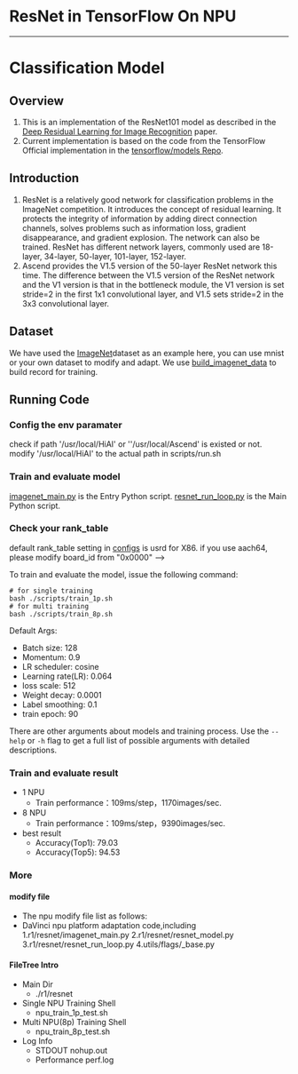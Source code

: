# ResNet in TensorFlow On NPU
---

# Classification Model
## Overview
1. This is an implementation of the ResNet101 model as described in the [Deep Residual Learning for Image Recognition](https://arxiv.org/pdf/1512.03385.pdf) paper. 
2. Current implementation is based on the code from the TensorFlow Official implementation in the [tensorflow/models Repo](https://github.com/tensorflow/models).

## Introduction
1. ResNet is a relatively good network for classification problems in the ImageNet competition. It introduces the concept of residual learning. It protects the integrity of information by adding direct connection channels, solves problems such as information loss, gradient disappearance, and gradient explosion. The network can also be trained. ResNet has different network layers, commonly used are 18-layer, 34-layer, 50-layer, 101-layer, 152-layer. 
2. Ascend provides the V1.5 version of the 50-layer ResNet network this time. The difference between the V1.5 version of the ResNet network and the V1 version is that in the bottleneck module, the V1 version is set stride=2 in the first 1x1 convolutional layer, and V1.5 sets stride=2 in the 3x3 convolutional layer.

## Dataset
We have used the [ImageNet](http://www.image-net.org/)dataset as an example here, you can use mnist or your own dataset to modify and adapt.
We use [build_imagenet_data](https://github.com/tensorflow/models/blob/1af55e018eebce03fb61bba9959a04672536107d/research/slim/datasets/build_imagenet_data.py) to build record for training.

## Running Code
### Config the env paramater
check if path '/usr/local/HiAI' or ''/usr/local/Ascend' is existed or not.
modify '/usr/local/HiAI' to the actual path in scripts/run.sh

### Train and evaluate model
[imagenet_main.py](r1/resnet/imagenet_main.py) is the Entry Python script.
[resnet_run_loop.py](r1/resnet/resnet_run_loop.py) is the Main Python script.

### Check your rank_table
default rank_table setting in [configs](r1/resnet/configs) is usrd for X86.
if you use aach64, please modify board_id from "0x0000" -->

To train and evaluate the model, issue the following command:
```
# for single training
bash ./scripts/train_1p.sh
# for multi training 
bash ./scripts/train_8p.sh
```

Default Args:
- Batch size: 128
- Momentum: 0.9
- LR scheduler: cosine
- Learning rate(LR): 0.064
- loss scale: 512
- Weight decay: 0.0001
- Label smoothing: 0.1
- train epoch: 90

There are other arguments about models and training process. Use the `--help` or `-h` flag to get a full list of possible arguments with detailed descriptions.

### Train and evaluate result
- 1 NPU
    - Train performance：109ms/step，1170images/sec.
- 8 NPU
    - Train performance：109ms/step，9390images/sec.
- best result
    - Accuracy(Top1): 79.03 
    - Accuracy(Top5): 94.53
 
### More 

#### modify file
- The npu modify file list as follows:
- DaVinci npu platform adaptation code,including
   1.r1/resnet/imagenet_main.py 
   2.r1/resnet/resnet_model.py
   3.r1/resnet/resnet_run_loop.py
   4.utils/flags/_base.py

#### FileTree Intro
- Main Dir
    - ./r1/resnet
- Single NPU Training Shell
    - npu_train_1p_test.sh
- Multi NPU(8p) Training Shell
    - npu_train_8p_test.sh
- Log Info
    - STDOUT nohup.out
    - Performance perf.log
    